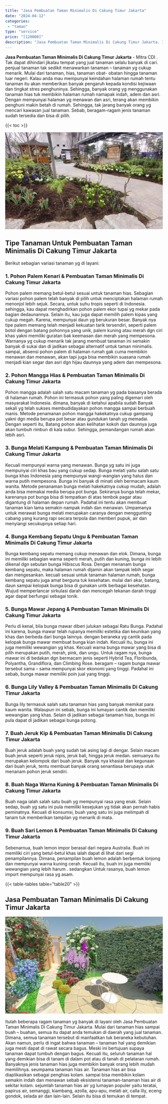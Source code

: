 ```yaml
---
title: "Jasa Pembuatan Taman Minimalis Di Cakung Timur Jakarta"
date: "2024-04-12"
categories:
 - "taman"
type: "service"
price: "[120000]"
description: "Jasa Pembuatan Taman Minimalis Di Cakung Timur Jakarta. Itulah beberapa ragam tanaman yg banyak di layani oleh Jasa Pembuatan Taman Minimalis Di Cakung Timur J..."
---
```


**Jasa Pembuatan Taman Minimalis Di Cakung Timur Jakarta** - Mitra CDI . Tak dapat dihindari jikalau tempat yang jual tanaman selalu banyak di cari. penjual tanaman tak sedikit menawarkan tanaman – tanaman yg cukup menarik. Mulai dari tanaman, hias, tanaman obat- obatan hingga tanaman luar negeri. Kalau anda mau mempunyai keindahan halaman rumah tentu tanaman itu akan memberikan banyak pengaruh kepada kondisi kejiwaan dan tingkat stres penghuninya. Sehingga, banyak orang yg menggunakan tanaman hias tuk membikin halaman rumah namapak indah, adem dan asri. Dengan mempunyai halaman yg menawan dan asri, terang akan membikin penghuni makin betah di rumah. Sehingga, tak jarang banyak orang yg mencari kawasan jual tanaman. Sebab, beragam-ragam jenis tanaman sudah tersedia dan bisa di pilih.

{{< toc >}}

![Jasa Pembuatan Taman Minimalis Di Cakung Timur Jakarta](/images/taman/taman650x400-12.jpg)

## Tipe Tanaman Untuk Pembuatan Taman Minimalis Di Cakung Timur Jakarta

Berikut sebagian variasi tanaman yg di layani:

### 1\. Pohon Palem Kenari & Pembuatan Taman Minimalis Di Cakung Timur Jakarta

Pohon palem memang betul-betul sesuai untuk tanaman hias. Sebagian variasi pohon palem telah banyak di pilih untuk menciptakan halaman rumah menonjol lebih sejuk. Secara, untuk suhu tropis seperti di Indonesia. sehingga, kau dapat menghadirkan pohon palem ekor tupai yg mekar pada bagian dedaunannya. Selain itu, kau juga dapat memilih palem kipas yang cukup megah. Karena, mempunyai daun yg berukuran besar. Banyak nya tipe palem memang telah menjadi kekuatan tarik tersendiri, seperti palem botol dengan batang pohonnya yang unik, palem kuning atau merah dgn ciri khas yakni memiliki guratan bak keemasan dan merah yang mempesona. Warnanya yg cukup menarik tak jarang membuat tanaman ini semakin banyak di sukai dan di jadikan sebagai alternatif untuk taman minimalis. sampai, absensi pohon palem di halaman rumah gak cuma membikin menawan dan menawan, akan tapi juga bisa membikin suasana rumah menjadi kian segar dan asri dgn hijau daunnya yang adem dan mempesona.

### 2\. Pohon Mangga Hias & Pembuatan Taman Minimalis Di Cakung Timur Jakarta

Pohon mangga adalah salah satu macam tanaman yg pada biasanya berada di halaman rumah. Pohon ini termasuk pohon yang paling digemari oleh masyarakat Indonesia. dimana, banyak di ketahui apabila sudah Banyak sekali yg telah sukses membudidayakan pohon mangga sampai berbuah manis. Metode penamanan pohon mangga hakekatnya cukup gampang yakni dgn media berupa pot besar atau gundukan tanah yg memadai. Dengan seperti itu, Batang pohon akan kelihatan kokoh dan daunnya juga akan tumbuh rimbun di kala subur. Sehingga, pemandangan rumah akan lebih asri.

### 3\. Bunga Melati Kampung & Pembuatan Taman Minimalis Di Cakung Timur Jakarta

Kecuali mempunyai warna yang menawan. Bunga yg satu ini juga mempunyai ciri khas bau yang cukup sedap. Bunga melati yaitu salah satu bunga khas Indonesia yang mempunyai wangi-wangian yang halus dan warna putih mempesona. Bunga ini banyak di minati oleh bermacam kaum wanita. Metode penanaman bunga melati hakekatnya cukup mudah, adalah anda bisa memakai media berupa pot bunga. Sekiranya bunga telah mekar, karenanya pot bunga bisa di tempatkan di atas tembok pagar atau digantung di halaman depan rumah. Padahal ini tentu akan membuat tanaman kian lama semakin nampak indah dan menawan. Umpamanya untuk merawat bunga melati merupakan caranya dengan menggunting cabang yang kurang rapi secara terpola dan memberi pupuk, air dan menyiangi secukupnya setiap hari.

### 4\. Bunga Kembang Sepatu Ungu & Pembuatan Taman Minimalis Di Cakung Timur Jakarta

Bunga kembang sepatu memang cukup menawan dan elok. Dimana, bunga ini memiliki sebagian warna seperti merah, putih dan kuning, bunga ini lebih dikenal dgn sebutan bunga Hibiscus Rosa. Dengan menanam bunga kembang sepatu, maka halaman rumah dijamin akan tampak lebih segar dan mengesankan. kecuali sesuai untuk tanaman halaman rumah, bunga kembang sepatu juga amat berguna tuk kesehatan. mulai dari akar, batang, daun sampai kelopak bunga bisa di gunakan untk berbagai kesehatan. Wujud memperlancar sirkulasi darah dan mencegah tekanan darah tinggi agar dapat berfungsi sebagai tonik.

### 5\. Bunga Mawar Jepang & Pembuatan Taman Minimalis Di Cakung Timur Jakarta

Perlu di kenal, bila bunga mawar diberi julukan sebagai Ratu Bunga. Padahal ini karena, bunga mawar telah rupanya memiliki estetika dan keunikan yang khas dan berbeda dari bunga lainnya. dengan beraneka yg cantik pada kelopak bunga mawar membuat bunga kian indah. Kecuali itu, bunga ini juga memiliki wewangian yg khas. Kecuali warna bunga mawar yang bisa di pilih merupakan putih, merah, pink, dan ungu. Untuk ragam nya, bunga mawar ini di bedakan dgn bermacam jenis seperti Hybrid Tea, Floribunda, Polyantha, Grandiflora, dan Climbing Rose. beragam – ragam bunga mawar tersebut sama – sama mempunyai skor ekonomi yang tinggi. Padahal ini sebab, bunga mawar memiliki poin jual yang tinggi.

### 6\. Bunga Lily Valley & Pembuatan Taman Minimalis Di Cakung Timur Jakarta

Bunga lily termasuk salah satu tanaman hias yang banyak memikat para kaum wanita. Walaupun ini sebab, bunga ini lumayan cantik dan memiliki wewangian yang khas. Selain di jadikan sebagai tanaman hias, bunga ini pula dapat di jadikan sebagai bunga potong.

### 7\. Buah Jeruk Kip & Pembuatan Taman Minimalis Di Cakung Timur Jakarta

Buah jeruk adalah buah yang sudah tak asing lagi di dengar. Selain macam buah jeruk seperti jeruk nipis, jeruk bali, hingga jeruk medan. semuanya itu merupakan kelompok dari buah jeruk. Banyak nya khasiat dan kegunaan dari buah jeruk, tentu membuat banyak orang senantiasa berupaya utuk menanam pohon jeruk sendiri.

### 8\. Buah Naga Warna Kuning & Pembuatan Taman Minimalis Di Cakung Timur Jakarta

Buah naga ialah salah satu buah yg mempunyai rasa yang enak. Selain sedap, buah yg satu ini pula memiliki kesejukan yg tidak akan pernah habis peminatnya. Kecuali di konsumsi, buah yang satu ini juga melimpah di tanam tuk memberikan tampilan yg menarik di mata.

### 9\. Buah Sari Lemon & Pembuatan Taman Minimalis Di Cakung Timur Jakarta

Sebenarnua, buah lemon impor berasal dari negara Australia. Buah ini memiliki ciri yang betul-betul khas ialah dapat di lihat dari segi penampilannya. Dimana, penampilan buah lemon adalah berbentuk lonjong dan mempunyai warna kuning cerah. Kecuali itu, buah ini juga memiliki wewangian yang lebih harum . sedangkan Untuk rasanya, buah lemon import mempunyai rasa yg asam.

{{< table-tables table="table20" >}}

## Jasa Pembuatan Taman Minimalis Di Cakung Timur Jakarta

![Jasa Pembuatan Taman Minimalis Di Cakung Timur Jakarta](/images/taman/taman650x400-22.jpg)

Itulah beberapa ragam tanaman yg banyak di layani oleh Jasa Pembuatan Taman Minimalis Di Cakung Timur Jakarta. Mulai dari tanaman hias sampai buah – buahan, semua itu dapat anda temukan di daerah yang jual tanaman. Dimana, semua tanaman tersebut di manfaatkan tuk beraneka kebutuhan. Akan namun, perlu di ingat bahwa tanaman – tanaman hal yang demikian juga mesti dapat di rawat secara bagus. Meski ini bertujuan supaya tanaman dapat tumbuh dengan bagus. Kecuali itu, seluruh tanaman hal yang demikian bisa di tanam di dalam pot atau di tanah di pelataran rumah. Banyaknya jenis tanaman hias juga membikin banyak orang lebih mudah memilihnya. seumpama tanaman hias air. Tanaman hias air bisa diaplikasikan sebagai penghias kolam. sampai bisa membikin kolam semakin indah dan menawan sebab eksistensi tanaman-tanaman hias air di sekitar kolam. sejumlah tanaman hias air yg lumayan populer yaitu teratai, papirus air, semanggi, kiambang, azolla, apu-apu, melati air, calla lily, eceng gondok, selada air dan lain-lain. Selain itu bisa di temukan di tempat.
